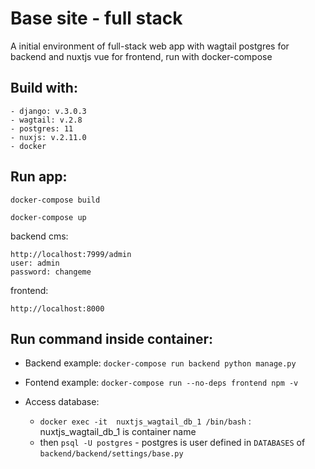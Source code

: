 # Base site - full stack
A initial environment of full-stack web app with wagtail postgres for backend and nuxtjs vue for frontend, run with docker-compose
## Build with:
```
- django: v.3.0.3
- wagtail: v.2.8
- postgres: 11
- nuxjs: v.2.11.0
- docker
```
## Run app:
```
docker-compose build
```
```
docker-compose up
```
backend cms:
```
http://localhost:7999/admin
user: admin
password: changeme
```
frontend:
```
http://localhost:8000
```
## Run command inside container:
- Backend example: `docker-compose run backend python manage.py`

- Fontend example: `docker-compose run --no-deps frontend npm -v`

- Access database: 
    - `docker exec -it  nuxtjs_wagtail_db_1 /bin/bash` : nuxtjs_wagtail_db_1 is container name
    - then `psql -U postgres` - postgres is user defined in `DATABASES` of `backend/backend/settings/base.py`
